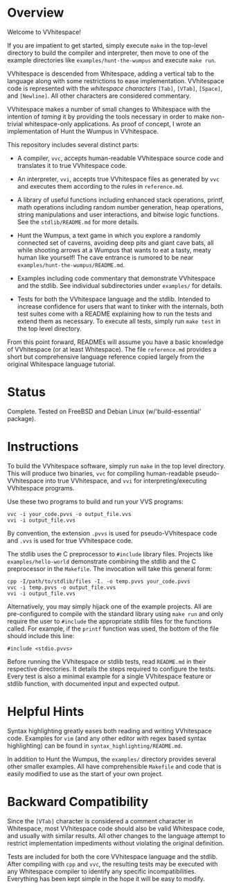 # Overview #

Welcome to VVhitespace!

If you are impatient to get started, simply execute `make` in the top-level
directory to build the compiler and interpreter, then move to one of the
example directories like `examples/hunt-the-wumpus` and execute `make run`.

VVhitespace is descended from Whitespace, adding a vertical tab to the language
along with some restrictions to ease implementation. VVhitespace code is
represented with the *whitespace characters* `[Tab]`, `[VTab]`, `[Space]`, and
`[Newline]`. All other characters are considered commentary.

VVhitespace makes a number of small changes to Whitespace with the intention of
*taming* it by providing the tools necessary in order to make non-trivial
whitespace-only applications. As proof of concept, I wrote an implementation of
Hunt the Wumpus in VVhitespace.

This repository includes several distinct parts:

  - A compiler, `vvc`, accepts human-readable VVhitespace source code and
    translates it to true VVhitespace code.

  - An interpreter, `vvi`, accepts true VVhitespace files as generated by `vvc`
    and executes them according to the rules in `reference.md`.

  - A library of useful functions including enhanced stack operations, printf,
    math operations including random number generation, heap operations, string
    manipulations and user interactions, and bitwise logic functions. See the
    `stdlib/README.md` for more details.

  - Hunt the Wumpus, a text game in which you explore a randomly connected set
    of caverns, avoiding deep pits and giant cave bats, all while shooting
    arrows at a Wumpus that wants to eat a tasty, meaty human like yourself! The
    cave entrance is rumored to be near `examples/hunt-the-wumpus/README.md`.

  - Examples including code commentary that demonstrate VVhitespace and the
    stdlib. See individual subdirectories under `examples/` for details.

  - Tests for both the VVhitespace language and the stdlib. Intended to
    increase confidence for users that want to tinker with the internals, both
    test suites come with a README explaining how to run the tests and extend them
    as necessary. To execute all tests, simply run `make test` in the top level
    directory.

From this point forward, READMEs will assume you have a basic knowledge of
VVhitespace (or at least Whitespace). The file `reference.md` provides a short
but comprehensive language reference copied largely from the original
Whitespace language tutorial.


# Status #

Complete. Tested on FreeBSD and Debian Linux (w/'build-essential' package).


# Instructions #

To build the VVhitespace software, simply run `make` in the top level directory.
This will produce two binaries, `vvc` for compiling human-readable
pseudo-VVhitespace into true VVhitespace, and `vvi` for interpreting/executing
VVhitespace programs.

Use these two programs to build and run your VVS programs:

    vvc -i your_code.pvvs -o output_file.vvs
    vvi -i output_file.vvs

By convention, the extension `.pvvs` is used for pseudo-VVhitespace code and
`.vvs` is used for true VVhitespace code. 

The stdlib uses the C preprocessor to `#include` library files. Projects like
`examples/hello-world` demonstrate combining the stdlib and the C preprocessor
in the `Makefile`. The invocation will take this general form:

    cpp -I/path/to/stdlib/files -I. -o temp.pvvs your_code.pvvs
    vvc -i temp.pvvs -o output_file.vvs
    vvi -i output_file.vvs

Alternatively, you may simply hijack one of the example projects. All are
pre-configured to compile with the standard library using `make run` and only
require the user to `#include` the appropriate stdlib files for the functions
called. For example, if the `printf` function was used, the bottom of the file
should include this line:

    #include <stdio.pvvs>

Before running the VVhitespace or stdlib tests, read `README.md` in their
respective directories. It details the steps required to configure the tests.
Every test is also a minimal example for a single VVhitespace feature or stdlib
function, with documented input and expected output.


# Helpful Hints #

Syntax highlighting greatly eases both reading and writing VVhitespace code.
Examples for `vim` (and any other editor with regex based syntax highlighting)
can be found in `syntax_highlighting/README.md`.

In addition to Hunt the Wumpus, the `examples/` directory provides several
other smaller examples. All have comprehensible `Makefile` and code that is
easily modified to use as the start of your own project.


# Backward Compatibility #

Since the `[VTab]` character is considered a comment character in Whitespace,
most VVhitespace code should also be valid Whitespace code, and usually with
similar results. All other changes to the language attempt to restrict
implementation impediments without violating the original definition.

Tests are included for both the core VVhitespace language and the stdlib. After
compiling with `cpp` and `vvc`, the resulting tests may be executed with any
Whitespace compiler to identify any specific incompatibilities. Everything has
been kept simple in the hope it will be easy to modify.

